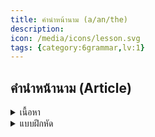 ```yaml
---
title: คำนำหน้านาม (a/an/the)
description: 
icon: /media/icons/lesson.svg
tags: {category:6grammar,lv:1}
---
```


## คำนำหน้านาม (Article)

<details>
<summary>เนื้อหา</summary>

1. a / an

a / an ใช้นำหน้านามทั่วไป เพื่อหมายถึง หนึ่ง โดยเป็นการกล่าวแบบไม่เฉพาะเจาะจง

* นำหน้าคำนามที่ขึ้นต้นด้วยสระ (a e i o u) เช่น
  `an apple แอปเปิ้ลหนึ่งผล`
  `an elephant ช้างหนึ่งตัว`
  `an umbrella ร่มหนึ่งคัน`
* a นำหน้าคำนามที่ขึ้นต้นด้วยพยัญชนะที่เหลือทุกตัว เช่น
  `a man ชายหนึ่งคน`
  `a teacher ครูหนึ่งคน`
  `a dog หมาหนึ่งตัว`
  `a car รถหนึ่งคัน`
  `a school โรงเรียนหนึ่งแห่ง`

2. The
   The นำหน้าคำนามได้ทั้งสระและพยัญชนะ โดยใช้นำหน้าคำนามเฉพาะเจาะจง (เป็นที่รู้กันดีว่าหมายถึงอันไหน) เช่น
   
   `The sun (พระอาทิตย์)` => พระอาทิตย์มีดวงเดียว
   
   `The moon (พระจันทร์)`

</details>

<details>
<summary>แบบฝึกหัด</summary>

I have __ umbrella

- [ ] a
- [x] an
- [ ] the

</details>

